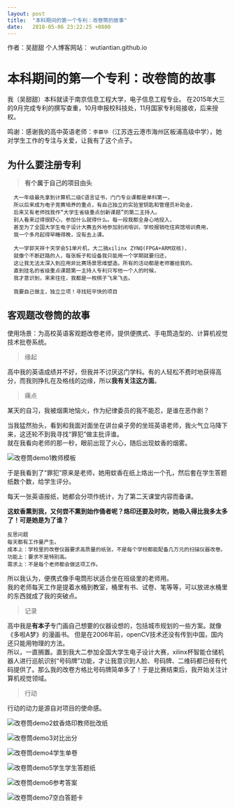 ```yaml
---
layout: post
title:  "本科期间的第一个专利：改卷筒的故事"
date:   2018-05-06 23:22:25 +0800
---
```

作者：吴甜甜
个人博客网站： wutiantian.github.io

# 本科期间的第一个专利：改卷筒的故事
我（吴甜甜）本科就读于南京信息工程大学，电子信息工程专业。 在2015年大三的9月完成专利的撰写查重，10月申报校科技处，11月国家专利局接收，后来授权。 

鸣谢：感谢我的高中英语老师：``李慕华``（江苏连云港市海州区板浦高级中学），她对学生工作的专注与关爱，让我有了这个点子。

## 为什么要注册专利
> **有个属于自己的项目由头**   


      大一年级最先拿到计算机二级C语言证书，门门专业课都是单科第一，  
      所以后来成为电子竞赛培养的重点，有自己独立的实验室钥匙和管理员补助金，  
      后来又有老师找我作“大学生省级重点创新课题”的第二主持人。  
      别人看来过得很舒心，参加什么就得什么。每一段我都全身心地投入，  
      甚至为了全国大学生电子设计大赛去外地参加封闭培训，学校报销吃住宾馆培训费用，  
      我一个多月起得早睡得晚，没有去上课。  
      
      大一学郭天祥十天学会51单片机，大二搞xilinx ZYNQ(FPGA+ARM双核)，  
      就像个不断赶路的人，每张板子和设备我只能用一个学期就要归还，  
      这让我无法太深入到应用非比赛场景思维塑造。所有的活动都是老师塞给我的。  
      直到挂名的省级重点课题第一主持人专利只写他一个人的时候，  
      我才意识到，来来往往，我都是一枚棋子飞来飞去。  
      
      我要自己做主，独立立项！寻找短平快的项目

## 客观题改卷筒的故事
使用场景：为高校英语客观题改卷老师，提供便携式、手电筒造型的、计算机视觉技术批卷系统。

>缘起  

高中我的英语成绩并不好，但我并不讨厌这门学科。有的人轻松不费时地获得高分，而我则挣扎在及格线的边缘，所以**我有关注这方面**。   
>痛点  

某天的自习，我被烟熏地恼火，作为纪律委员的我不能忍，是谁在恶作剧？  

当我猛然抬头，看到和我面对面坐在讲台桌子旁的坐班英语老师，我火气立马降下来，这还轮不到我寻找“罪犯”做主批评谁。  
就在我看向老师的那一秒，眼前出现了火心，随后出现蚊香的烟雾。  

![改卷筒demo1教师模板](/images/改卷筒demo1教师模板.jpg)

于是我看到了“罪犯”原来是老师，她用蚊香在纸上烙出一个孔，然后套在学生答题纸数个数，给学生评分。  

每天一张英语报纸，她都会分项作统计，为了第二天课堂内容而备课。  

**这蚊香熏到我，又何尝不熏到始作俑者呢？烙印还要及时吹，她吸入得比我多太多了！可是她是为了谁？**  

    反思问题  
    每天都有工作量产生。  
    成本上：学校里的改卷仪器要求高质量的纸张，不是每个学校都能配备几万元的扫描仪器改卷。  
    功能上：要求不是特别高。
    需求上：不是每个老师都会做这项工作。  

所以我认为，便携式像手电筒形状适合坐在班级里的老师用。  
我的老师每天工作是提着水桶到教室，桶里有书、试卷、笔等等，可以放进水桶里的东西就成了我的突破点。  

>记录  

高中我是**有本子**专门画自己想要的仪器设想的，包括城市规划的一些方案。就像《多啦A梦》的漫画书。
但是在2006年前，openCV技术还没有传到中国，国内还只能用物理的方法。  
所以，一直搁置。直到我大二参加全国大学生电子设计大赛，xilinx杯智能仓储机器人进行巡航识别“号码牌”功能，才让我意识到人脸、号码牌、二维码都已经有代码提供了。那么我的改卷方格比号码牌简单多了！于是比赛结束后，我开始关注计算机视觉领域。

>行动  

行动的动力是源自对项目的使命感。                      



![改卷筒demo2蚊香烙印教师批改纸](/images/改卷筒demo2蚊香烙印教师批改纸.jpg)  

![改卷筒demo3对比出分](/images/改卷筒demo3对比出分.jpg)  

![改卷筒demo4学生单卷](/images/改卷筒demo4学生单卷.jpg)  

![改卷筒demo5学生学生答题纸](/images/改卷筒demo5学生学生答题纸.jpg)   

![改卷筒demo6参考答案](/images/改卷筒demo6参考答案.jpg)  

![改卷筒demo7空白答题卡](/images/改卷筒demo7空白答题卡.jpg)  